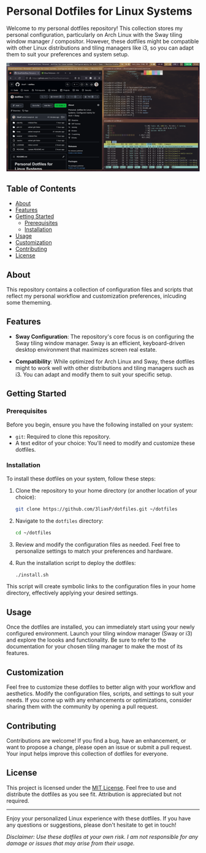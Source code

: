 # Personal Dotfiles for Linux Systems

Welcome to my personal dotfiles repository! This collection stores my personal configuration, particularly on Arch Linux with the Sway tiling window manager / compositor. However, these dotfiles might be compatible with other Linux distributions and tiling managers like i3, so you can adapt them to suit your preferences and system setup.

![Preview](./preview/preview.png)

## Table of Contents

- [About](#about)
- [Features](#features)
- [Getting Started](#getting-started)
  - [Prerequisites](#prerequisites)
  - [Installation](#installation)
- [Usage](#usage)
- [Customization](#customization)
- [Contributing](#contributing)
- [License](#license)

## About

This repository contains a collection of configuration files and scripts that reflect my personal workflow and customization preferences, inlcuding some thememing.

## Features

- **Sway Configuration**: The repository's core focus is on configuring the Sway tiling window manager. Sway is an efficient, keyboard-driven desktop environment that maximizes screen real estate.

- **Compatibility**: While optimized for Arch Linux and Sway, these dotfiles might to work well with other distributions and tiling managers such as i3. You can adapt and modify them to suit your specific setup.


## Getting Started

### Prerequisites

Before you begin, ensure you have the following installed on your system:

- `git`: Required to clone this repository.
- A text editor of your choice: You'll need to modify and customize these dotfiles.

### Installation

To install these dotfiles on your system, follow these steps:

1. Clone the repository to your home directory (or another location of your choice):

   ```bash
   git clone https://github.com/3liasP/dotfiles.git ~/dotfiles
   ```

2. Navigate to the `dotfiles` directory:

   ```bash
   cd ~/dotfiles
   ```

3. Review and modify the configuration files as needed. Feel free to personalize settings to match your preferences and hardware.

4. Run the installation script to deploy the dotfiles:

   ```bash
   ./install.sh
   ```

This script will create symbolic links to the configuration files in your home directory, effectively applying your desired settings.

## Usage

Once the dotfiles are installed, you can immediately start using your newly configured environment. Launch your tiling window manager (Sway or i3) and explore the loooks and functionality. Be sure to refer to the documentation for your chosen tiling manager to make the most of its features.

## Customization

Feel free to customize these dotfiles to better align with your workflow and aesthetics. Modify the configuration files, scripts, and settings to suit your needs. If you come up with any enhancements or optimizations, consider sharing them with the community by opening a pull request.

## Contributing

Contributions are welcome! If you find a bug, have an enhancement, or want to propose a change, please open an issue or submit a pull request. Your input helps improve this collection of dotfiles for everyone.

## License

This project is licensed under the [MIT License](LICENSE). Feel free to use and distribute the dotfiles as you see fit. Attribution is appreciated but not required.

---

Enjoy your personalized Linux experience with these dotfiles. If you have any questions or suggestions, please don't hesitate to get in touch!

*Disclaimer: Use these dotfiles at your own risk. I am not responsible for any damage or issues that may arise from their usage.*
